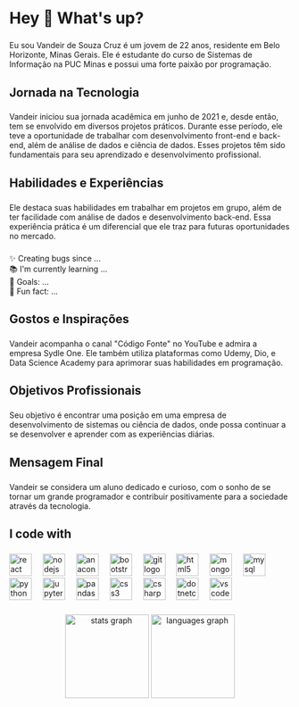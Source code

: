 <h1 align="left">Hey 👋 What's up?</h1>

###

<p align="left">Eu sou Vandeir de Souza Cruz é um jovem de 22 anos, residente em Belo Horizonte, Minas Gerais. Ele é estudante do curso de Sistemas de Informação na PUC Minas e possui uma forte paixão por programação.</p>

###

<h2 align="left">Jornada na Tecnologia</h2>

###

<p align="left">Vandeir iniciou sua jornada acadêmica em junho de 2021 e, desde então, tem se envolvido em diversos projetos práticos. Durante esse período, ele teve a oportunidade de trabalhar com desenvolvimento front-end e back-end, além de análise de dados e ciência de dados. Esses projetos têm sido fundamentais para seu aprendizado e desenvolvimento profissional.</p>

###

<h2 align="left">Habilidades e Experiências</h2>

###

<p align="left">Ele destaca suas habilidades em trabalhar em projetos em grupo, além de ter facilidade com análise de dados e desenvolvimento back-end. Essa experiência prática é um diferencial que ele traz para futuras oportunidades no mercado.</p>

###

<p align="left">✨ Creating bugs since ...<br>📚 I'm currently learning ...<br>🎯 Goals: ...<br>🎲 Fun fact: ...</p>

###

<h2 align="left">Gostos e Inspirações</h2>

###

<p align="left">Vandeir acompanha o canal "Código Fonte" no YouTube e admira a empresa Sydle One. Ele também utiliza plataformas como Udemy, Dio, e Data Science Academy para aprimorar suas habilidades em programação.</p>

###

<h2 align="left">Objetivos Profissionais</h2>

###

<p align="left">Seu objetivo é encontrar uma posição em uma empresa de desenvolvimento de sistemas ou ciência de dados, onde possa continuar a se desenvolver e aprender com as experiências diárias.</p>

###

<h2 align="left">Mensagem Final</h2>

###

<p align="left">Vandeir se considera um aluno dedicado e curioso, com o sonho de se tornar um grande programador e contribuir positivamente para a sociedade através da tecnologia.</p>

###

<h2 align="left">I code with</h2>

###

<div align="left">
  <img src="https://cdn.jsdelivr.net/gh/devicons/devicon/icons/react/react-original.svg" height="40" alt="react logo"  />
  <img width="12" />
  <img src="https://cdn.jsdelivr.net/gh/devicons/devicon/icons/nodejs/nodejs-original.svg" height="40" alt="nodejs logo"  />
  <img width="12" />
  <img src="https://cdn.jsdelivr.net/gh/devicons/devicon/icons/anaconda/anaconda-original.svg" height="40" alt="anaconda logo"  />
  <img width="12" />
  <img src="https://cdn.jsdelivr.net/gh/devicons/devicon/icons/bootstrap/bootstrap-original.svg" height="40" alt="bootstrap logo"  />
  <img width="12" />
  <img src="https://cdn.jsdelivr.net/gh/devicons/devicon/icons/git/git-original.svg" height="40" alt="git logo"  />
  <img width="12" />
  <img src="https://cdn.jsdelivr.net/gh/devicons/devicon/icons/html5/html5-original.svg" height="40" alt="html5 logo"  />
  <img width="12" />
  <img src="https://cdn.jsdelivr.net/gh/devicons/devicon/icons/mongodb/mongodb-original.svg" height="40" alt="mongodb logo"  />
  <img width="12" />
  <img src="https://cdn.jsdelivr.net/gh/devicons/devicon/icons/mysql/mysql-original.svg" height="40" alt="mysql logo"  />
  <img width="12" />
  <img src="https://cdn.jsdelivr.net/gh/devicons/devicon/icons/python/python-original.svg" height="40" alt="python logo"  />
  <img width="12" />
  <img src="https://cdn.jsdelivr.net/gh/devicons/devicon/icons/jupyter/jupyter-original.svg" height="40" alt="jupyter logo"  />
  <img width="12" />
  <img src="https://cdn.jsdelivr.net/gh/devicons/devicon/icons/pandas/pandas-original.svg" height="40" alt="pandas logo"  />
  <img width="12" />
  <img src="https://cdn.jsdelivr.net/gh/devicons/devicon/icons/css3/css3-original.svg" height="40" alt="css3 logo"  />
  <img width="12" />
  <img src="https://cdn.jsdelivr.net/gh/devicons/devicon/icons/csharp/csharp-original.svg" height="40" alt="csharp logo"  />
  <img width="12" />
  <img src="https://cdn.jsdelivr.net/gh/devicons/devicon/icons/dotnetcore/dotnetcore-original.svg" height="40" alt="dotnetcore logo"  />
  <img width="12" />
  <img src="https://cdn.jsdelivr.net/gh/devicons/devicon/icons/vscode/vscode-original.svg" height="40" alt="vscode logo"  />
</div>

###

<div align="center">
  <img src="https://github-readme-stats.vercel.app/api?username=vandeir95&hide_title=false&hide_rank=false&show_icons=true&include_all_commits=true&count_private=true&disable_animations=false&theme=dracula&locale=en&hide_border=false&order=1" height="150" alt="stats graph"  />
  <img src="https://github-readme-stats.vercel.app/api/top-langs?username=vandeir95&locale=en&hide_title=false&layout=compact&card_width=320&langs_count=5&theme=dracula&hide_border=false&order=2" height="150" alt="languages graph"  />
</div>

###
